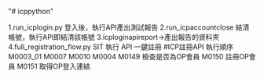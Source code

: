 "# icppython" 

1.run_icplogin.py 登入後，執行API產出測試報告
2.run_icpaccountclose 結清帳號，執行API即結清該帳號
3.icploginapireport->產出報告的資料夾
4.full_registration_flow.py SIT 執行 API 一鍵註冊
#ICP註冊API 執行順序
M0003_01
M0007
M0010
M0004
M0149 檢查是否為OP會員
M0150 註冊OP會員
M0151 取得OP登入連結



